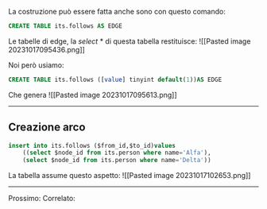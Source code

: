 La costruzione può essere fatta anche sono con questo comando:

``` sql
CREATE TABLE its.follows AS EDGE 
```

Le tabelle di edge, la *select* * di questa tabella restituisce:
![[Pasted image 20231017095436.png]]

Noi però usiamo:
```SQL
CREATE TABLE its.follows ([value] tinyint default(1))AS EDGE
```

Che genera
![[Pasted image 20231017095613.png]]

---
## Creazione arco
``` SQL
insert into its.follows ($from_id,$to_id)values
	((select $node_id from its.person where name='Alfa'),
	(select $node_id from its.person where name='Delta'))
```

La tabella assume questo aspetto:
![[Pasted image 20231017102653.png]]



---
Prossimo:
Correlato: